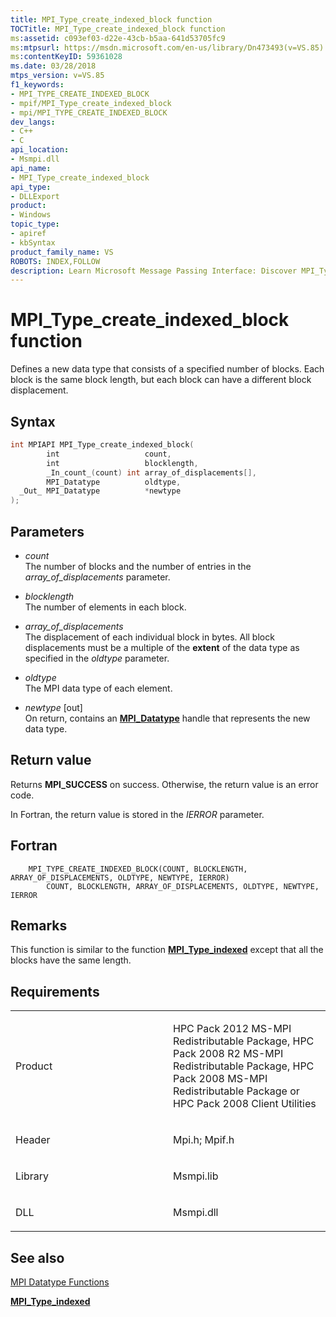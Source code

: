 ```yaml
---
title: MPI_Type_create_indexed_block function
TOCTitle: MPI_Type_create_indexed_block function
ms:assetid: c093ef03-d22e-43cb-b5aa-641d53705fc9
ms:mtpsurl: https://msdn.microsoft.com/en-us/library/Dn473493(v=VS.85)
ms:contentKeyID: 59361028
ms.date: 03/28/2018
mtps_version: v=VS.85
f1_keywords:
- MPI_TYPE_CREATE_INDEXED_BLOCK
- mpif/MPI_Type_create_indexed_block
- mpi/MPI_TYPE_CREATE_INDEXED_BLOCK
dev_langs:
- C++
- C
api_location:
- Msmpi.dll
api_name:
- MPI_Type_create_indexed_block
api_type:
- DLLExport
product:
- Windows
topic_type:
- apiref
- kbSyntax
product_family_name: VS
ROBOTS: INDEX,FOLLOW
description: Learn Microsoft Message Passing Interface: Discover MPI_Type_Create_Indexed_Block function for efficient data type creation with custom block displacements.
---
```


# MPI\_Type\_create\_indexed\_block function

Defines a new data type that consists of a specified number of blocks. Each block is the same block length, but each block can have a different block displacement.

## Syntax

``` c++
int MPIAPI MPI_Type_create_indexed_block(
        int                   count,
        int                   blocklength,
        _In_count_(count) int array_of_displacements[],
        MPI_Datatype          oldtype,
  _Out_ MPI_Datatype          *newtype
);
```

## Parameters

  - *count*  
    The number of blocks and the number of entries in the *array\_of\_displacements* parameter.

  - *blocklength*  
    The number of elements in each block.

  - *array\_of\_displacements*  
    The displacement of each individual block in bytes. All block displacements must be a multiple of the **extent** of the data type as specified in the *oldtype* parameter.

  - *oldtype*  
    The MPI data type of each element.

  - *newtype* \[out\]  
    On return, contains an [**MPI\_Datatype**](mpi-datatype-enumeration.md) handle that represents the new data type.

## Return value

Returns **MPI\_SUCCESS** on success. Otherwise, the return value is an error code.

In Fortran, the return value is stored in the *IERROR* parameter.

## Fortran

``` FORTRAN
    MPI_TYPE_CREATE_INDEXED_BLOCK(COUNT, BLOCKLENGTH, ARRAY_OF_DISPLACEMENTS, OLDTYPE, NEWTYPE, IERROR)
        COUNT, BLOCKLENGTH, ARRAY_OF_DISPLACEMENTS, OLDTYPE, NEWTYPE, IERROR
```

## Remarks

This function is similar to the function [**MPI\_Type\_indexed**](mpi-type-indexed-function.md) except that all the blocks have the same length.

## Requirements

<table>
<colgroup>
<col style="width: 50%" />
<col style="width: 50%" />
</colgroup>
<tbody>
<tr class="odd">
<td><p>Product</p></td>
<td><p>HPC Pack 2012 MS-MPI Redistributable Package, HPC Pack 2008 R2 MS-MPI Redistributable Package, HPC Pack 2008 MS-MPI Redistributable Package or HPC Pack 2008 Client Utilities</p></td>
</tr>
<tr class="even">
<td><p>Header</p></td>
<td>Mpi.h;
Mpif.h</td>
</tr>
<tr class="odd">
<td><p>Library</p></td>
<td>Msmpi.lib</td>
</tr>
<tr class="even">
<td><p>DLL</p></td>
<td>Msmpi.dll</td>
</tr>
</tbody>
</table>


## See also

[MPI Datatype Functions](mpi-datatype-functions.md)

[**MPI\_Type\_indexed**](mpi-type-indexed-function.md)


